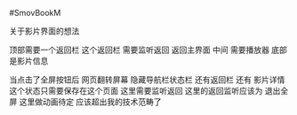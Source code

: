 #SmovBookM


关于影片界面的想法 

顶部需要一个返回栏 这个返回栏 需要监听返回 返回主界面 
中间 需要播放器 
底部是影片信息 

当点击了全屏按钮后 网页翻转屏幕 隐藏导航栏状态栏 还有返回栏 还有 影片详情 这个状态只需要保存在这个页面 这里需要监听返回 这里的返回监听应该为 退出全屏 这里做动画待定 应该超出我的技术范畴了 
